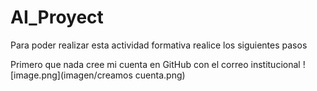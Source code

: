 # AI_Proyect

Para poder realizar esta actividad formativa realice los siguientes pasos

Primero que nada cree mi cuenta en GitHub con el correo institucional
![image.png](imagen/creamos cuenta.png)
